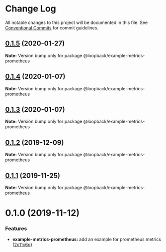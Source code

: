 # Change Log

All notable changes to this project will be documented in this file.
See [Conventional Commits](https://conventionalcommits.org) for commit guidelines.

## [0.1.5](https://github.com/strongloop/loopback-next/compare/@loopback/example-metrics-prometheus@0.1.4...@loopback/example-metrics-prometheus@0.1.5) (2020-01-27)

**Note:** Version bump only for package @loopback/example-metrics-prometheus





## [0.1.4](https://github.com/strongloop/loopback-next/compare/@loopback/example-metrics-prometheus@0.1.3...@loopback/example-metrics-prometheus@0.1.4) (2020-01-07)

**Note:** Version bump only for package @loopback/example-metrics-prometheus





## [0.1.3](https://github.com/strongloop/loopback-next/compare/@loopback/example-metrics-prometheus@0.1.2...@loopback/example-metrics-prometheus@0.1.3) (2020-01-07)

**Note:** Version bump only for package @loopback/example-metrics-prometheus





## [0.1.2](https://github.com/strongloop/loopback-next/compare/@loopback/example-metrics-prometheus@0.1.1...@loopback/example-metrics-prometheus@0.1.2) (2019-12-09)

**Note:** Version bump only for package @loopback/example-metrics-prometheus





## [0.1.1](https://github.com/strongloop/loopback-next/compare/@loopback/example-metrics-prometheus@0.1.0...@loopback/example-metrics-prometheus@0.1.1) (2019-11-25)

**Note:** Version bump only for package @loopback/example-metrics-prometheus





# 0.1.0 (2019-11-12)


### Features

* **example-metrics-prometheus:** add an example for prometheus metrics ([2c11c6d](https://github.com/strongloop/loopback-next/commit/2c11c6da2d390335641d44244703e18f0c7599a3))
